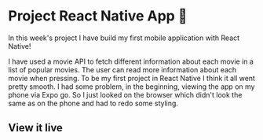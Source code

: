 # Project React Native App 📱

In this week's project I have build my first mobile application with React Native!

I have used a movie API to fetch different information about each movie in a list of popular movies. The user can read more information about each movie when pressing. 
To be my first project in React Native I think it all went pretty smooth. I had some problem, in the beginning, viewing the app on my phone via Expo go. So I just looked on the browser which didn't look the same as on the phone and had to redo some styling.

## View it live


